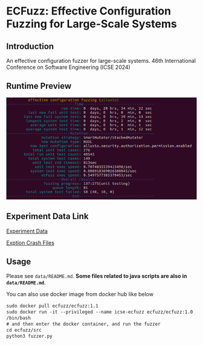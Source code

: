 # ECFuzz: Effective Configuration Fuzzing for Large-Scale Systems

## Introduction

An effective configuration fuzzer for large-scale systems.
46th International Conference on Software Engineering (ICSE 2024) 

## Runtime Preview

<img src="_preview/running-alluxio.png" alt="image-20221109195021554" style="zoom:67%;" />

## Experiment Data Link
[Experiment Data](https://docs.google.com/spreadsheets/d/1dJ7qdBNry2ljwq6jxRf4Ee-vH1ESG4Un/edit?usp=share_link&ouid=106562655925167731023&rtpof=true&sd=true)

[Exption Crash Files](https://drive.google.com/drive/folders/1d_M6RPpgkSwFKjeCSDBG-6SzYIAEUCVp?usp=sharing)

## Usage 

Please see `data/README.md`. **Some files related to java scripts are also in `data/README.md`**.

You can also use docker image from docker hub like below
```shell
sudo docker pull ecfuzz/ecfuzz:1.1
sudo docker run -it --privileged --name icse-ecfuzz ecfuzz/ecfuzz:1.0 /bin/bash
# and then enter the docker container, and run the fuzzer
cd ecfuzz/src
python3 fuzzer.py
```

